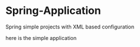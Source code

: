 # Spring-Application
Spring simple projects with XML based configuration

here is the simple application
